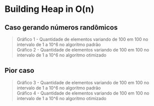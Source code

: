 # Building Heap in O(n)

## Caso gerando números randômicos <br>
> Gráfico 1 - Quantidade de elementos variando de 100 em 100 no intervalo de 1 a 10^6 no algoritmo padrão <br>
> Gráfico 2 - Quantidade de elementos variando de 100 em 100 no intervalo de 1 a 10^6 no algoritmo otimizado<br>
## Pior caso<br>
> Gráfico 3 - Quantidade de elementos variando de 100 em 100 no intervalo de 1 a 10^6 no algoritmo padrão<br>
> Gráfico 4 - Quantidade de elementos variando de 100 em 100 no intervalo de 1 a 10^6 no algoritmo otimizado<br>

